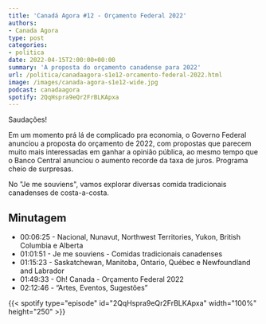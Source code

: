 ```yaml
---
title: 'Canadá Agora #12 - Orçamento Federal 2022'
authors:
- Canada Agora
type: post
categories:
- politica
date: 2022-04-15T2:00:00+00:00
summary: 'A proposta do orçamento canadense para 2022'
url: /politica/canadaagora-s1e12-orcamento-federal-2022.html
image: /images/canada-agora-s1e12-wide.jpg
podcast: canadaagora
spotify: 2QqHspra9eQr2FrBLKApxa
---
```


Saudações!

Em um momento prá lá de complicado pra economia, o Governo Federal anunciou a proposta do orçamento de 2022, com propostas que parecem muito mais interessadas em ganhar a opinião pública, ao mesmo tempo que o Banco Central anunciou o aumento recorde da taxa de juros. Programa cheio de surpresas.

No "Je me souviens", vamos explorar diversas comida tradicionais canadenses de costa-a-costa.

## Minutagem

- 00:06:25 - Nacional, Nunavut, Northwest Territories, Yukon, British Columbia e Alberta
- 01:01:51 - Je me souviens - Comidas tradicionais canadenses
- 01:15:23 - Saskatchewan, Manitoba, Ontario, Québec e Newfoundland and Labrador
- 01:49:33 - Oh! Canada - Orçamento Federal 2022
- 02:12:46 - “Artes, Eventos, Sugestões”

{{< spotify type="episode" id="2QqHspra9eQr2FrBLKApxa" width="100%" height="250" >}}
